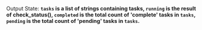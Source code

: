 Output State: **`tasks` is a list of strings containing tasks, `running` is the result of check_status(), `completed` is the total count of 'complete' tasks in `tasks`, `pending` is the total count of 'pending' tasks in `tasks`.**